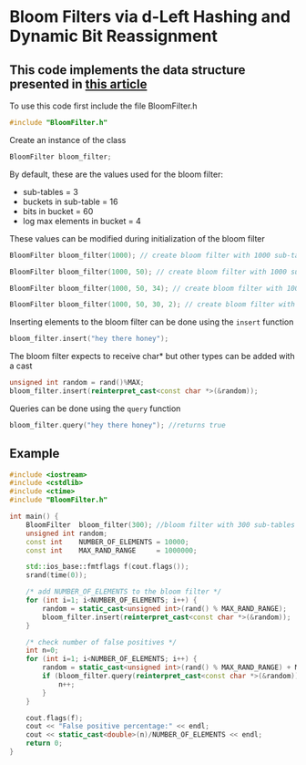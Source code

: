 # Bloom Filters via d-Left Hashing and Dynamic Bit Reassignment  

## This code implements the data structure presented in [this article](https://pdfs.semanticscholar.org/c969/d09434e1b3326053e76fc466b62402942d06.pdf)

To use this code first include the file BloomFilter.h  
```cpp
#include "BloomFilter.h"
```

Create an instance of the class  
```cpp
BloomFilter bloom_filter;
```
By default, these are the values used for the bloom filter:
* sub-tables = 3
* buckets in sub-table = 16 
* bits in bucket = 60
* log max elements in bucket = 4  

These values can be modified during initialization of the bloom filter    
```cpp
BloomFilter bloom_filter(1000); // create bloom filter with 1000 sub-tables

BloomFilter bloom_filter(1000, 50); // create bloom filter with 1000 sub-tables with 50 buckets each

BloomFilter bloom_filter(1000, 50, 34); // create bloom filter with 1000 sub-tables with 50 buckets each and 34 bits in each bucket  

BloomFilter bloom_filter(1000, 50, 30, 2); // create bloom filter with 1000 sub-tables with 50 buckets each, 30 bits in each bucket and a maximum of 2^2 elements per bucket
```

Inserting elements to the bloom filter can be done using the `insert` function  
```cpp
bloom_filter.insert("hey there honey");
```

The bloom filter expects to receive char* but other types can be added with a cast  
```cpp
unsigned int random = rand()%MAX;
bloom_filter.insert(reinterpret_cast<const char *>(&random));
```

Queries can be done using the `query` function  
```cpp
bloom_filter.query("hey there honey"); //returns true
```


## Example
```cpp
#include <iostream>
#include <cstdlib>
#include <ctime>
#include "BloomFilter.h"

int main() {
    BloomFilter  bloom_filter(300); //bloom filter with 300 sub-tables
    unsigned int random;
    const int    NUMBER_OF_ELEMENTS = 10000;
    const int    MAX_RAND_RANGE     = 1000000;

    std::ios_base::fmtflags f(cout.flags());
    srand(time(0));

    /* add NUMBER_OF_ELEMENTS to the bloom filter */
    for (int i=1; i<NUMBER_OF_ELEMENTS; i++) {
        random = static_cast<unsigned int>(rand() % MAX_RAND_RANGE);
        bloom_filter.insert(reinterpret_cast<const char *>(&random));
    }

    /* check number of false positives */
    int n=0;
    for (int i=1; i<NUMBER_OF_ELEMENTS; i++) {
        random = static_cast<unsigned int>(rand() % MAX_RAND_RANGE) + MAX_RAND_RANGE;
        if (bloom_filter.query(reinterpret_cast<const char *>(&random)) == 1) {
            n++;
        }
    }

    cout.flags(f);
    cout << "False positive percentage:" << endl;
    cout << static_cast<double>(n)/NUMBER_OF_ELEMENTS << endl;
    return 0;
}
```
